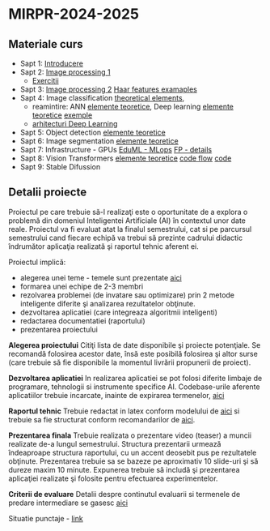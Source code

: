 # MIRPR-2024-2025

## Materiale curs
- Sapt 1: [Introducere](Lectures/00_intro.pdf)
- Sapt 2: [Image processing 1](Lectures/code/01_imgProcessingBasics.ipynb) 
  - [Exercitii](Lectures/code/exercise02.md)
- Sapt 3: [Image processing 2](Lectures/code/02_imgProcessingAttributes.ipynb) [Haar features examaples](Lectures/code/objDetectionExamples.ipynb)
- Sapt 4: Image classification [theoretical elements](Lectures/code/03_imgClassification.ipynb), 
    - reamintire: ANN [elemente teoretice](Lectures\04_ML_ANN.ppt), Deep learning [elemente teoretice](Lectures/code/04_deepLearningWithExamples.ipynb) [exemple](Lectures/code/annAndCnns.ipynb) 
    - [arhitecturi Deep Learning](Lectures/code/05_imgClassification_DLarchitectures.ipynb)
- Sapt 5: Object detection [elemente teoretice](Lectures/06_imgDetection.ppt)
- Sapt 6: Image segmentation [elemente teoretice](Lectures/07_imgSegmentation.ppt)
- Sapt 7: Infrastructure - GPUs [EduML - MLops](lectures/eduml-mlops.pdf) [FP - details](lectures/flops.pdf)
- Sapt 8: Vision Transformers [elemente teoretice](lectures/08_ViT.pdf) [code flow](lectures/code/myViTflow.ipynb) [code](lectures/code/vit_tiny.ipynb)
- Sapt 9: Stable Difussion 

<!--
- Sapt 7-8: Object detection [notes](Lectures/imgDetection.ppt) and [examples](Lectures/code/objDetectionExamples.ipynb)
- Sapt 9: Autonomous driving - Cataling Golban (invitat)
- Sapt 10: Image segmentation [notes](Lectures/imgSegmentation.ppt)
- Sapt 11: Text mining and Natural Language Processing [notes](Lectures/textMining.ppt)
- Sapt 12: Affective computing [notes](Lectures/affectiveComputing.pptx)
- Sapt 13: Graph Neural Networks [notes](Lectures/graphNNs.pptx)
  * nice to read: six degrees of separation/freedom [ref1](https://www.goodreads.com/book/show/818170.Six_Degrees) [ref2](http://materias.df.uba.ar/dnla2019c1/files/2019/03/watts-collective_dynamics-nature_1998.pdf) versus four degrees [ref](https://arxiv.org/pdf/1111.4570.pdf)
  * nice to watch [Experimenter movie](https://www.imdb.com/title/tt3726704/) -->

## Detalii proiecte

Proiectul pe care trebuie să-l realizaţi este o oportunitate de a explora o problemă din domeniul Inteligentei Artificiale (AI) în contextul unor date reale. Proiectul va fi evaluat atat la finalul semestrului, cat si pe parcursul semestrului cand fiecare echipă va trebui să prezinte cadrului didactic îndrumător aplicaţia realizată şi raportul tehnic aferent ei.

Proiectul implică:
- alegerea unei teme - temele sunt prezentate [aici](Projects/projects.md)
- formarea unei echipe de 2-3 membri
- rezolvarea problemei (de invatare sau optimizare) prin 2 metode inteligente diferite şi analizarea rezultatelor obţinute.
- dezvoltarea aplicatiei (care integreaza algoritmii inteligenti)
- redactarea documentatiei (raportului)
- prezentarea proiectului

**Alegerea proiectului**
Citiţi lista de date disponibile şi proiecte potenţiale. Se recomandă folosirea acestor date, însă este posibilă folosirea şi altor surse (care trebuie să fie disponibile la momentul livrării propunerii de proiect). 


**Dezvoltarea aplicatiei**
In realizarea aplicatiei se pot folosi diferite limbaje de programare, tehnologii si instrumente specifice AI. Codebase-urile aferente aplicatiilor trebuie incarcate, inainte de expirarea termenelor, [aici](https://classroom.github.com/a/_LHn8v2m)

**Raportul tehnic**
Trebuie redactat in latex conform modelului de [aici](Report/texModel/model.tex) si trebuie sa fie structurat conform recomandarilor de [aici](Report/readme.md). 


**Prezentarea finala**
Trebuie realizata o prezentare video (teaser) a muncii realizate de-a lungul semestrului. Structura prezentarii urmează îndeaproape structura raportului, cu un accent deosebit pus pe rezultatele obţinute. Prezentarea trebuie sa se bazeze pe aproximativ 10 slide-uri şi să dureze maxim 10 minute. Expunerea trebuie să includă şi prezentarea aplicaţiei realizate şi folosite pentru efectuarea experimentelor.

**Criterii de evaluare**
Detalii despre continutul evaluarii si termenele de predare intermediare se gasesc [aici](Eval/readme.md)

Situatie punctaje - [link](https://ubbcluj.sharepoint.com/:x:/s/MIRPR-2024-2025/Eerx50Zr-l9IlNis0ShO6f0Bp-NmyZfmla6nqS0GfTSZpA?e=nR9dOR)